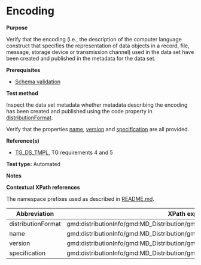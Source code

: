 # Encoding

**Purpose**

Verify that the encoding (i.e., the description of the computer language construct that specifies the representation of data objects in a record, file, message, storage device or transmission channel) used in the data set have been created and published in the metadata for the data set.

**Prerequisites**

* [Schema validation](schema-validation.md)

**Test method**

Inspect the data set metadata whether metadata describing the encoding has been created and published using the code property in [distributionFormat](#distributionFormat).

Verify that the properties [name](#name), [version](#version) and [specification](#specification) are all provided.

**Reference(s)**

* [TG_DS_TMPL](./README.md#ref_TG_DS_TMPL), TG requirements 4 and 5 

**Test type:** Automated

**Notes**

**Contextual XPath references**

The namespace prefixes used as described in [README.md](./README.md#namespaces).

Abbreviation                                   |  XPath expression (relative to gmd:MD_Metadata)
-----------------------------------------------| -------------------------------------------------------------------------
distributionFormat <a name="distributionFormat"></a>   | gmd:distributionInfo/gmd:MD_Distribution/gmd:distributionFormat
name <a name="name"></a>   | gmd:distributionInfo/gmd:MD_Distribution/gmd:distributionFormat/gmd:MD_Format/gmd:name/gco:CharacterString
version <a name="version"></a>   | gmd:distributionInfo/gmd:MD_Distribution/gmd:distributionFormat/gmd:MD_Format/gmd:version/gco:CharacterString
specification <a name="specification"></a>   | gmd:distributionInfo/gmd:MD_Distribution/gmd:distributionFormat/gmd:MD_Format/gmd:specification/gco:CharacterString
